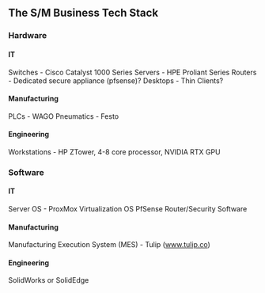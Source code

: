 ## The S/M Business Tech Stack

### Hardware
#### IT
Switches - Cisco Catalyst 1000 Series
Servers  - HPE Proliant Series 
Routers  - Dedicated secure appliance (pfsense)?
Desktops - Thin Clients? 

#### Manufacturing
PLCs        - WAGO
Pneumatics  - Festo

#### Engineering
Workstations - HP ZTower, 4-8 core processor, NVIDIA RTX GPU

### Software


#### IT
Server OS - ProxMox Virtualization OS 
PfSense Router/Security Software

#### Manufacturing
Manufacturing Execution System (MES) - Tulip (www.tulip.co)

#### Engineering
SolidWorks or SolidEdge